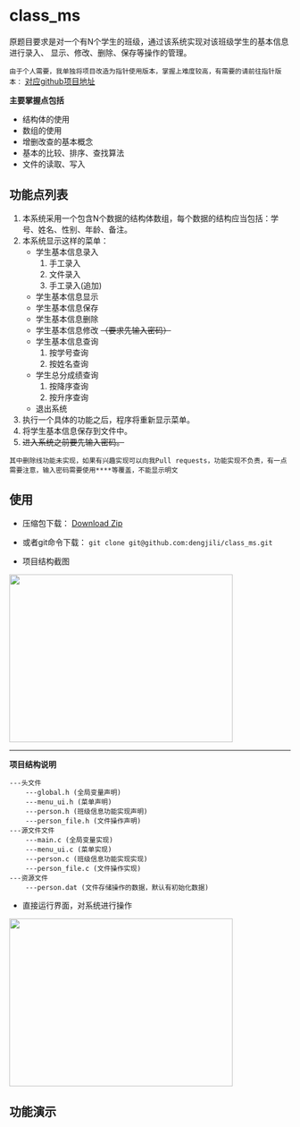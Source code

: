 # class_ms
原题目要求是对一个有N个学生的班级，通过该系统实现对该班级学生的基本信息进行录入、
显示、修改、删除、保存等操作的管理。

`由于个人需要，我单独将项目改造为指针使用版本，掌握上难度较高，有需要的请前往指针版本：` [对应github项目地址]()

**主要掌握点包括**

* 结构体的使用
* 数组的使用
* 增删改查的基本概念
* 基本的比较、排序、查找算法
* 文件的读取、写入
  
## 功能点列表

1. 本系统采用一个包含N个数据的结构体数组，每个数据的结构应当包括：学
号、姓名、性别、年龄、备注。
2. 本系统显示这样的菜单：
	* 学生基本信息录入
		1. 手工录入
		2. 文件录入
		3. 手工录入(追加)
	* 学生基本信息显示
	* 学生基本信息保存
	* 学生基本信息删除
	* 学生基本信息修改 ~~（要求先输入密码）~~
	* 学生基本信息查询
		1. 按学号查询
		2. 按姓名查询
	* 学生总分成绩查询
		1. 按降序查询
		2. 按升序查询
	* 退出系统
3. 执行一个具体的功能之后，程序将重新显示菜单。
4. 将学生基本信息保存到文件中。
5. ~~进入系统之前要先输入密码。~~

`其中删除线功能未实现，如果有兴趣实现可以向我Pull requests，功能实现不负责，有一点需要注意，输入密码需要使用****等覆盖，不能显示明文`


## 使用

* 压缩包下载： [Download Zip](https://github.com/dengjili/class_ms/archive/master.zip)
* 或者git命令下载： 
  ```git clone git@github.com:dengjili/class_ms.git```

* 项目结构截图

<img src="https://raw.githubusercontent.com/dengjili/class_ms/master/picture/import_1.png" width = "400" height = "300" div align=center />

********************
**项目结构说明**

    ---头文件
        ---global.h (全局变量声明)
        ---menu_ui.h (菜单声明)
        ---person.h (班级信息功能实现声明)
        ---person_file.h (文件操作声明)
    ---源文件文件
        ---main.c (全局变量实现)
        ---menu_ui.c (菜单实现)
        ---person.c (班级信息功能实现实现)
        ---person_file.c (文件操作实现)
    ---资源文件
        ---person.dat (文件存储操作的数据，默认有初始化数据)



* 直接运行界面，对系统进行操作

<img src="https://raw.githubusercontent.com/dengjili/class_ms/master/picture/run_1.png" width = "400" height = "300" div align=center />

## 功能演示



